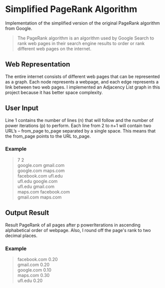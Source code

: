# Simplified PageRank Algorithm
Implementation of the simplified version of the original PageRank algorithm from Google. 
> The PageRank algorithm is an algorithm used by Google Search to rank web pages in their search engine results to order or rank different web pages on the internet.
## Web Representation
The entire internet consists of different web pages that can be represented as a graph. Each node represents a webpage, and each edge represents a link between two web pages. I implemented an Adjacency List graph in this project because it has better space complexity.

## User Input
Line 1 contains the number of lines (n) that will follow and the number of power iterations (p) to perform. Each line from 2 to n+1 will contain two URL’s – from_page to_page separated by a single space. This means that the from_page points to the URL to_page.

### Example
> 7 2 \
> google.com gmail.com \
> google.com maps.com \
> facebook.com ufl.edu \
> ufl.edu google.com \
> ufl.edu gmail.com \
> maps.com facebook.com \
> gmail.com maps.com
## Output Result
Result PageRank of all pages after p powerIterations in ascending alphabetical order of webpage. Also, I round off the page's rank to two decimal places.

### Example
> facebook.com 0.20 \
> gmail.com 0.20 \
> google.com 0.10 \
> maps.com 0.30 \
> ufl.edu 0.20

